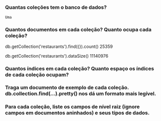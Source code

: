 ### Quantas coleções tem o banco de dados?
    Uma
### Quantos documentos em cada coleção? Quanto ocupa cada coleção?
db.getCollection('restaurants').find({}).count()
    25359

 db.getCollection('restaurants').dataSize()
    11140976

### Quantos índices em cada coleção? Quanto espaço os índices de cada coleção ocupam?

    

### Traga um documento de exemplo de cada coleção. db.collection.find(...).pretty() nos dá um formato mais legível.

### Para cada coleção, liste os campos de nível raiz (ignore campos em documentos aninhados) e seus tipos de dados.

